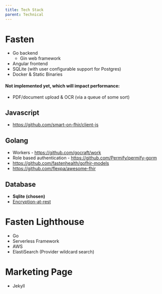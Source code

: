 ```yaml
---
title: Tech Stack
parent: Technical
---
```


# Fasten 
- Go backend
	- Gin web framework
- Angular frontend
- SQLite (with user configurable support for Postgres)
- Docker & Static Binaries

#### Not implemented yet, which will impact performance:
- PDF/document upload & OCR (via a queue of some sort)

## Javascript 
- <https://github.com/smart-on-fhir/client-js>
 

## Golang
- Workers - https://github.com/gocraft/work
- Role based authentication - <https://github.com/Permify/permify-gorm>
- <https://github.com/fastenhealth/gofhir-models>
- <https://github.com/flexpa/awesome-fhir>


## Database
- **Sqlite (chosen)**
- [Encryption-at-rest](https://github.com/fastenhealth/fasten-onprem/issues/236)



# Fasten Lighthouse
- Go
- Serverless Framework
- AWS
- ElastiSearch (Provider wildcard search)

# Marketing Page
 - Jekyll
